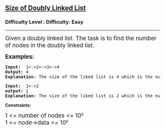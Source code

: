 <h2><a href="https://www.geeksforgeeks.org/problems/size-of-doubly-linked-list--114556/1">Size of Doubly Linked List</a></h2><h3>Difficulty Level : Difficulty: Easy</h3><hr><div class="problems_problem_content__Xm_eO"><p><span style="font-size: 14pt;">Given a doubly linked list. The task is to find the number of nodes in the doubly linked list.</span></p>
<p><strong><span style="font-size: 14pt;">Examples:</span></strong></p>
<pre><strong>Input:&nbsp; </strong>1&lt;-&gt;2&lt;-&gt;3&lt;-&gt;4<strong><br></strong><strong>Output: </strong>4<br><strong>Explanation</strong>: The size of the liked list is 4 which is the number of nodes in it</pre>
<pre><strong>Input:&nbsp; </strong>1&lt;-&gt;2<br><strong>output: </strong>2<br><strong>Explanation: </strong>The size of the liked list is 2 which is the number of nodes in it. </pre>
<p><strong>Constraints:</strong></p>
<p><span style="font-size: 18.6667px;">1 &lt;= number of nodes &lt;= 10</span><sup>9</sup><br style="font-size: 18.6667px;"><span style="font-size: 18.6667px;">1 &lt;= node-&gt;data &lt;= 10</span><sup>9</sup></p></div>